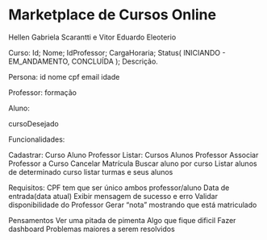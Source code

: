 # Marketplace de Cursos Online

Hellen Gabriela Scarantti e Vitor Eduardo Eleoterio	

Curso:
Id;
Nome;
IdProfessor;
CargaHoraria;
Status( INICIANDO - EM_ANDAMENTO, CONCLUÍDA );
Descrição.

Persona:
 id 
 nome
 cpf
email
idade

Professor:
 formação

Aluno:  

cursoDesejado

Funcionalidades:

Cadastrar: 
Curso
Aluno
Professor
Listar: 
Cursos
Alunos
Professor
Associar Professor a Curso
Cancelar Matrícula
Buscar aluno por curso
Listar alunos de determinado curso
listar turmas e seus alunos


Requisitos:
CPF tem que ser único ambos professor/aluno
Data de entrada(data atual)
Exibir mensagem de sucesso e erro
Validar disponibilidade do Professor
Gerar “nota” mostrando que está matriculado


Pensamentos
Ver uma pitada de pimenta
Algo que fique dificil
Fazer dashboard 
Problemas maiores a serem resolvidos
